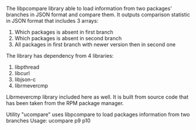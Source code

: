 The libpcompare library able to load information from two packages' branches in JSON format and compare them.
It outputs comparison statistic in JSON format that includes 3 arrays:
 1. Which packages is absent in first branch
 2. Which packages is absent in second branch
 3. All packages in first branch with newer version then in second one

The library has dependency from 4 libraries:
1. libpthread
2. libcurl
3. libjson-c
4. librmevercmp

Librmevercmp library included here as well. It is built from source code that has been taken from the RPM package manager.

Utility "ucompare" uses libpcompare to load packages information from two branches
Usage:
 ucompare p9 p10

